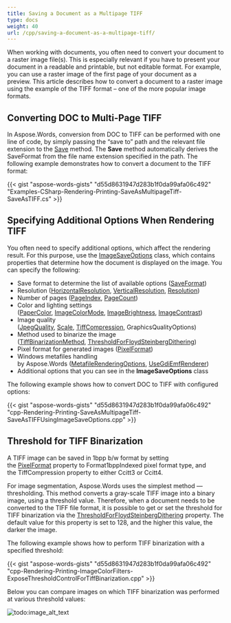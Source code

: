 ```yaml
---
title: Saving a Document as a Multipage TIFF
type: docs
weight: 40
url: /cpp/saving-a-document-as-a-multipage-tiff/
---
```


When working with documents, you often need to convert your document to a raster image file(s). This is especially relevant if you have to present your document in a readable and printable, but not editable format. For example, you can use a raster image of the first page of your document as a preview. This article describes how to convert a document to a raster image using the example of the TIFF format – one of the more popular image formats.

## Converting DOC to Multi-Page TIFF

In Aspose.Words, conversion from DOC to TIFF can be performed with one line of code, by simply passing the “save to” path and the relevant file extension to the [Save](https://apireference.aspose.com/words/cpp/class/aspose.words.document/#a4ba337135cd6c8bed74a268ba60218bd) method. The **Save** method automatically derives the SaveFormat from the file name extension specified in the path. The following example demonstrates how to convert a document to the TIFF format:

{{< gist "aspose-words-gists" "d55d8631947d283b1f0da99afa06c492" "Examples-CSharp-Rendering-Printing-SaveAsMultipageTiff-SaveAsTIFF.cs" >}}

## Specifying Additional Options When Rendering TIFF

You often need to specify additional options, which affect the rendering result. For this purpose, use the [ImageSaveOptions](https://apireference.aspose.com/words/cpp/class/aspose.words.saving.image_save_options-members) class, which contains properties that determine how the document is displayed on the image. You can specify the following:

- Save format to determine the list of available options ([SaveFormat](https://apireference.aspose.com/words/cpp/class/aspose.words.saving.image_save_options/#a0796f7b52504005fc7db269cec5fb119))
- Resolution ([HorizontalResolution](https://apireference.aspose.com/words/cpp/class/aspose.words.saving.image_save_options/#a201c6346f2c00a8c3587e10606dc64d0), [VerticalResolution](https://apireference.aspose.com/words/cpp/class/aspose.words.saving.image_save_options/#ac18ffd23c00ed71090f8f533a3f5b27e), [Resolution](https://apireference.aspose.com/words/cpp/class/aspose.words.saving.image_save_options/#a3d4e7bdb51325c43a2064e5df20f3222))
- Number of pages ([PageIndex](https://apireference.aspose.com/words/cpp/class/aspose.words.saving.image_save_options/#acb39d22b3b2caddbfdb416e617301365), [PageCount](https://apireference.aspose.com/words/cpp/class/aspose.words.saving.image_save_options/#a9eae0aa89c2a0b27d7932634538cf32f))
- Color and lighting settings ([PaperColor](https://apireference.aspose.com/words/cpp/class/aspose.words.saving.image_save_options/#a5dd95327a9ef6550f0ee640d091be44f), [ImageColorMode](https://apireference.aspose.com/words/cpp/class/aspose.words.saving.image_save_options/#af3b0ea0f11af683ce1ed53a38aaa9f00), [ImageBrightness](https://apireference.aspose.com/words/cpp/class/aspose.words.saving.image_save_options/#a2722bfcb126ef99a1af777ae4c13e68e), [ImageContrast](https://apireference.aspose.com/words/cpp/class/aspose.words.saving.image_save_options/#acc8fe052832b0ac655d4db09a3efe9da))
- Image quality ([JpegQuality](https://apireference.aspose.com/words/cpp/class/aspose.words.saving.image_save_options/#aca6735f8479d909fe8bc914c3959db22), [Scale](https://apireference.aspose.com/words/cpp/class/aspose.words.saving.image_save_options/#a0427c5ce398395fce1f2d463d28c49ac), [TiffCompression](https://apireference.aspose.com/words/cpp/class/aspose.words.saving.image_save_options/#a211e3ee66ce06f210eab9302b54730e4), GraphicsQualityOptions)
- Method used to binarize the image ([TiffBinarizationMethod](https://apireference.aspose.com/words/cpp/class/aspose.words.saving.image_save_options/#aeed54fefc2b0c2160e07624d04da2ce1), [ThresholdForFloydSteinbergDithering](https://apireference.aspose.com/words/cpp/class/aspose.words.saving.image_save_options/#af2c14588895eeda7519ee3d251b48adb))
- Pixel format for generated images ([PixelFormat](https://apireference.aspose.com/words/cpp/class/aspose.words.saving.image_save_options/#abf139ba9d8b49ef5ffc4fe70f896208a))
- Windows metafiles handling by Aspose.Words ([MetafileRenderingOptions](https://apireference.aspose.com/words/cpp/class/aspose.words.saving.image_save_options/#aa1c36920440d75ff841dda68d48ce26a), [UseGdiEmfRenderer](https://apireference.aspose.com/words/cpp/class/aspose.words.saving.image_save_options/#a2c323a9e922703468459b76b1c811bdb))
- Additional options that you can see in the **ImageSaveOptions** class

The following example shows how to convert DOC to TIFF with configured options:

{{< gist "aspose-words-gists" "d55d8631947d283b1f0da99afa06c492" "cpp-Rendering-Printing-SaveAsMultipageTiff-SaveAsTIFFUsingImageSaveOptions.cpp" >}}

## Threshold for TIFF Binarization

A TIFF image can be saved in 1bpp b/w format by setting the [PixelFormat](https://apireference.aspose.com/words/cpp/class/aspose.words.saving.image_save_options/#abf139ba9d8b49ef5ffc4fe70f896208a) property to Format1bppIndexed pixel format type, and the TiffCompression property to either Ccitt3 or Ccitt4.

For image segmentation, Aspose.Words uses the simplest method — thresholding. This method converts a gray-scale TIFF image into a binary image, using a threshold value. Therefore, when a document needs to be converted to the TIFF file format, it is possible to get or set the threshold for TIFF binarization via the [ThresholdForFloydSteinbergDithering](https://apireference.aspose.com/words/cpp/class/aspose.words.saving.image_save_options/#af2c14588895eeda7519ee3d251b48adb) property. The default value for this property is set to 128, and the higher this value, the darker the image.

The following example shows how to perform TIFF binarization with a specified threshold:

{{< gist "aspose-words-gists" "d55d8631947d283b1f0da99afa06c492" "cpp-Rendering-Printing-ImageColorFilters-ExposeThresholdControlForTiffBinarization.cpp" >}}

Below you can compare images on which TIFF binarization was performed at various threshold values:

![todo:image_alt_text](saving-a-document-as-a-multipage-tiff_1.jpg)
